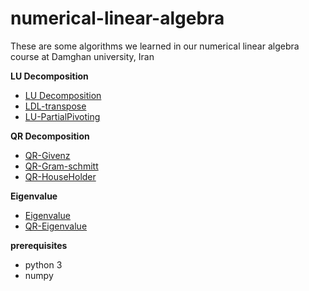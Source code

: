 # numerical-linear-algebra
These are some algorithms we learned in our numerical linear algebra course at Damghan university, Iran

**LU Decomposition**
- [LU Decomposition](https://github.com/alirezaafzalaghaei/numerical-linear-algebra/blob/master/LUDecomposition.py "LUDecomposition.py")
- [LDL-transpose](https://github.com/alirezaafzalaghaei/numerical-linear-algebra/blob/master/LDL-transpose.py "LDL-transpose.py")
- [LU-PartialPivoting](https://github.com/alirezaafzalaghaei/numerical-linear-algebra/blob/master/LU-PartialPivoting.py "LU-PartialPivoting.py")

**QR Decomposition**
- [QR-Givenz](https://github.com/alirezaafzalaghaei/numerical-linear-algebra/blob/master/QR-Givenz.py "QR-Givenz.py")
- [QR-Gram-schmitt](https://github.com/alirezaafzalaghaei/numerical-linear-algebra/blob/master/QR-Gram-schmitt.py "QR-Gram-schmitt.py")
- [QR-HouseHolder](https://github.com/alirezaafzalaghaei/numerical-linear-algebra/blob/master/HouseHolder.py "HouseHolder.py")

**Eigenvalue**
- [Eigenvalue](https://github.com/alirezaafzalaghaei/numerical-linear-algebra/blob/master/Eigenvalue.py "Eigenvalue.py")
- [QR-Eigenvalue](https://github.com/alirezaafzalaghaei/numerical-linear-algebra/blob/master/Eigenvalue2.py "Eigenvalue2")


**prerequisites**

 - python 3
 - numpy
